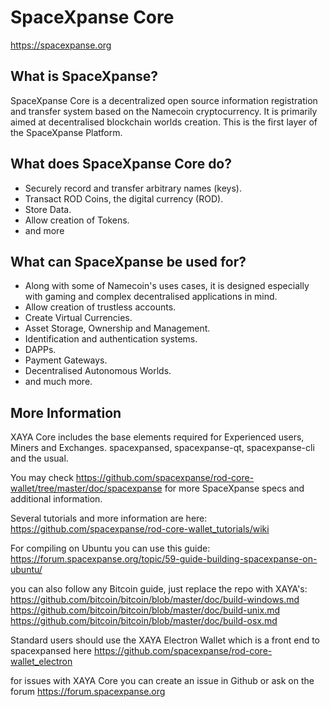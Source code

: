 SpaceXpanse Core
=========

https://spacexpanse.org

What is SpaceXpanse?
-------------

SpaceXpanse Core is a decentralized open source information registration and transfer system based on the Namecoin cryptocurrency. It is primarily aimed at decentralised blockchain worlds creation. 
This is the first layer of the SpaceXpanse Platform.

What does SpaceXpanse Core do?
----------------     

* Securely record and transfer arbitrary names (keys).
* Transact ROD Coins, the digital currency (ROD).
* Store Data.
* Allow creation of Tokens.
* and more

What can SpaceXpanse be used for?
--------------------------

* Along with some of Namecoin's uses cases, it is designed especially with gaming and complex decentralised applications in mind.
* Allow creation of trustless accounts.
* Create Virtual Currencies.
* Asset Storage, Ownership and Management.
* Identification and authentication systems.
* DAPPs.
* Payment Gateways.
* Decentralised Autonomous Worlds.
* and much more.

More Information
----------------

XAYA Core includes the base elements required for Experienced users, Miners and Exchanges. spacexpansed, spacexpanse-qt, spacexpanse-cli and the usual.

You may check https://github.com/spacexpanse/rod-core-wallet/tree/master/doc/spacexpanse for more SpaceXpanse specs and additional information.

Several tutorials and more information are here:
https://github.com/spacexpanse/rod-core-wallet_tutorials/wiki

For compiling on Ubuntu you can use this guide:
https://forum.spacexpanse.org/topic/59-guide-building-spacexpanse-on-ubuntu/


you can also follow any Bitcoin guide, just replace the repo with XAYA's:
https://github.com/bitcoin/bitcoin/blob/master/doc/build-windows.md
https://github.com/bitcoin/bitcoin/blob/master/doc/build-unix.md
https://github.com/bitcoin/bitcoin/blob/master/doc/build-osx.md


Standard users should use the XAYA Electron Wallet which is a front end to spacexpansed here https://github.com/spacexpanse/rod-core-wallet_electron

for issues with XAYA Core you can create an issue in Github or ask on the forum https://forum.spacexpanse.org
